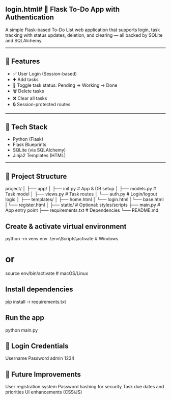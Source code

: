 
 <h2> login.html# 📝 Flask To-Do App with Authentication </h2>

A simple Flask-based To-Do List web application that supports login, task tracking with status updates, deletion, and clearing — all backed by SQLite and SQLAlchemy.

---

## 🚀 Features

- ✅ User Login (Session-based)
- ➕ Add tasks
- 🔁 Toggle task status: Pending → Working → Done
- 🗑️ Delete tasks
- ❌ Clear all tasks
- 🔒 Session-protected routes

---

## 🧱 Tech Stack

- Python (Flask)
- Flask Blueprints
- SQLite (via SQLAlchemy)
- Jinja2 Templates (HTML)

---

## 📁 Project Structure

project/
│
├── app/
│ ├── init.py # App & DB setup
│ ├── models.py # Task model
│ ├── views.py # Task routes
│ └── auth.py # Login/logout logic
│
├── templates/
│ ├── home.html
│ └── login.html
| └── base.html
| └── register.html
│
├── static/ # Optional: styles/scripts
├── main.py # App entry point
├── requirements.txt # Dependencies
└── README.md


<h2>Create & activate virtual environment</h2>

python -m venv env
 .\env\Scripts\activate  # Windows
# or
 source env/bin/activate  # macOS/Linux

<h2> Install dependencies </h2>

pip install -r requirements.txt

<h2> Run the app </h2>

python main.py

<h2> 🔐 Login Credentials </h2>
Username	      Password
admin	           1234

<h2> 🧩 Future Improvements </h2>

User registration system
Password hashing for security
Task due dates and priorities
UI enhancements (CSS/JS)


